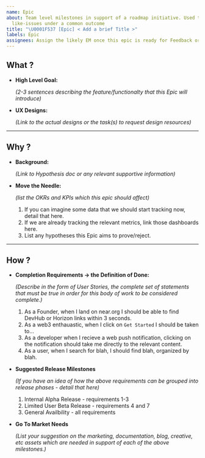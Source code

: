 ```yaml
---
name: Epic
about: Team level milestones in support of a roadmap initiative. Used to group several
  like-issues under a common outcome
title: "\U0001F537 [Epic] < Add a brief Title >"
labels: Epic
assignees: Assign the likely EM once this epic is ready for Feedback or Ready for Development
---
```


## What ?

- **High Level Goal:**

  _(2-3 sentences describing the feature/functionalty that this Epic will introduce)_

- **UX Designs:**

  _(Link to the actual designs or the task(s) to request design resources)_

---

## Why ?

- **Background:**
 
  _(Link to Hypothesis doc or any relevant supportive information)_

- **Move the Needle:**

  _(list the OKRs and KPIs which this epic should affect)_
  1. If you can imagine some data that we should start tracking now, detail that here.
  2. If we are already tracking the relevant metrics, link those dashboards here.
  3. List any hypotheses this Epic aims to prove/reject.

---

## How ?

- **Completion Requirements -> the Definition of Done:**

  _(Describe in the form of User Stories, the complete set of statements that must be true in order for this body of work to be considered complete.)_

  1. As a Founder, when I land on near.org I should be able to find DevHub or Horizon links within 3 seconds. 
  2. As a web3 enthauastic, when I click on `Get Started` I should be taken to...
  3. As a developer when I recieve a web push notification, clicking on the notification should take me directly to the relevant content.
  4. As a user, when I search for blah, I should find blah, organized by blah. 

  </p>

- **Suggested Release Milestones**

  _(If you have an idea of how the above requirements can be grouped into release phases - detail that here)_

  1. Internal Alpha Release - requirements 1-3
  2. Limited User Beta Release - requirements 4 and 7
  3. General Availbility - all requirements

  </p>

- **Go To Market Needs**

  _(List your suggestion on the marketing, documentation, blog, creative, etc assets which are needed in support of each of the above milestones.)_

